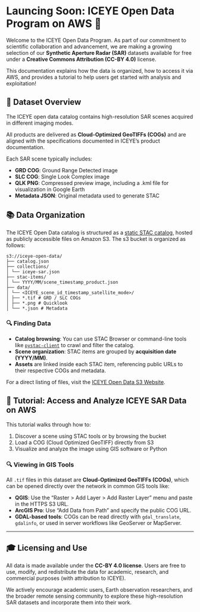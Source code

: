 # Launcing Soon: ICEYE Open Data Program on AWS 🚀

Welcome to the ICEYE Open Data Program. As part of our commitment to scientific collaboration and advancement, we are making a growing selection of our **Synthetic Aperture Radar (SAR)** datasets available for free under a **Creative Commons Attribution (CC-BY 4.0)** license.

This documentation explains how the data is organized, how to access it via AWS, and provides a tutorial to help users get started with analysis and exploitation!

## 📁 Dataset Overview

The ICEYE open data catalog contains high-resolution SAR scenes acquired in different imaging modes.

All products are delivered as **Cloud-Optimized GeoTIFFs (COGs)** and are aligned with the specifications documented in ICEYE’s product documentation.

Each SAR scene typically includes:

- **GRD COG**: Ground Range Detected image
- **SLC COG**: Single Look Complex image
- **QLK PNG**: Compressed preview image, including a .kml file for visualization in Google Earth
- **Metadata JSON**: Original metadata used to generate STAC
  
## 📚 Data Organization

The ICEYE Open Data catalog is structured as a [static STAC catalog](https://stacspec.org), hosted as publicly accessible files on Amazon S3. The s3 bucket is organized as follows:

```text
s3://iceye-open-data/
├── catalog.json
├── collections/
│ └── iceye-sar.json
├── stac-items/
│ └── YYYY/MM/scene_timestamp_product.json
├── data/
│ └── <ICEYE_scene_id_timestamp_satellite_mode>/
│ ├── *.tif # GRD / SLC COGs
│ ├── *.png # Quicklook
│ └── *.json # Metadata
```

### 🔍 Finding Data

- **Catalog browsing**: You can use STAC Browser or command-line tools like [`pystac-client`](https://github.com/stac-utils/pystac-client) to crawl and filter the catalog.
- **Scene organization**: STAC items are grouped by **acquisition date (YYYY/MM)**.
- **Assets** are linked inside each STAC item, referencing public URLs to their respective COGs and metadata.

For a direct listing of files, visit the [ICEYE Open Data S3 Website](TBD).

## 🧪 Tutorial: Access and Analyze ICEYE SAR Data on AWS

This tutorial walks through how to:

1. Discover a scene using STAC tools or by browsing the bucket
2. Load a COG (Cloud Optimized GeoTIFF) directly from S3
3. Visualize and analyze the image using GIS software or Python

### 🔍 Viewing in GIS Tools

All `.tif` files in this dataset are **Cloud-Optimized GeoTIFFs (COGs)**, which can be opened directly over the network in common GIS tools like:

- **QGIS**: Use the “Raster > Add Layer > Add Raster Layer” menu and paste in the HTTPS S3 URL.
- **ArcGIS Pro**: Use “Add Data from Path” and specify the public COG URL.
- **GDAL-based tools**: COGs can be read directly with `gdal_translate`, `gdalinfo`, or used in server workflows like GeoServer or MapServer.

---

## 🎓 Licensing and Use

All data is made available under the **CC-BY 4.0 license**. Users are free to use, modify, and redistribute the data for academic, research, and commercial purposes (with attribution to ICEYE).

We actively encourage academic users, Earth observation researchers, and the broader remote sensing community to explore these high-resolution SAR datasets and incorporate them into their work.
